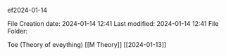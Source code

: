 ef2024-01-14

File Creation date: 2024-01-14 12:41
Last modified: 2024-01-14 12:41
File Folder: 

Toe (Theory of eveything)
[[M Theory]]
[[2024-01-13]]
